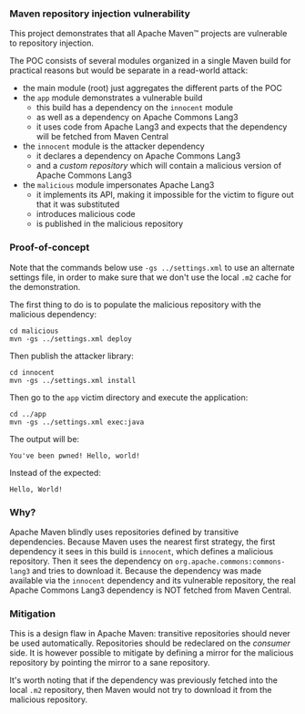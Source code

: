### Maven repository injection vulnerability

This project demonstrates that all Apache Maven™ projects are vulnerable to repository injection.

The POC consists of several modules organized in a single Maven build for practical reasons but would be separate in a read-world attack:

- the main module (root) just aggregates the different parts of the POC
- the `app` module demonstrates a vulnerable build
  - this build has a dependency on the `innocent` module
  - as well as a dependency on Apache Commons Lang3
  - it uses code from Apache Lang3 and expects that the dependency will be fetched from Maven Central
- the `innocent`  module is the attacker dependency
  - it declares a dependency on Apache Commons Lang3
  - and a _custom repository_ which will contain a malicious version of Apache Commons Lang3
- the `malicious` module impersonates Apache Lang3
  - it implements its API, making it impossible for the victim to figure out that it was substituted
  - introduces malicious code
  - is published in the malicious repository
  
### Proof-of-concept

Note that the commands below use `-gs ../settings.xml` to use an alternate settings file, in order to make sure that we don't use the local `.m2` cache for the demonstration.

The first thing to do is to populate the malicious repository with the malicious dependency:

    cd malicious
    mvn -gs ../settings.xml deploy

Then publish the attacker library:

    cd innocent
    mvn -gs ../settings.xml install    
    
Then go to the `app` victim directory and execute the application:

    cd ../app
    mvn -gs ../settings.xml exec:java
    
The output will be:

    You've been pwned! Hello, world!
    
Instead of the expected:

    Hello, World!
    
### Why?

Apache Maven blindly uses repositories defined by transitive dependencies.
Because Maven uses the nearest first strategy, the first dependency it sees in this build is `innocent`, which defines a malicious repository.
Then it sees the dependency on `org.apache.commons:commons-lang3` and tries to download it.
Because the dependency was made available via the `innocent` dependency and its vulnerable repository, the real Apache Commons Lang3 dependency is NOT fetched from Maven Central.

### Mitigation

This is a design flaw in Apache Maven: transitive repositories should never be used automatically.
Repositories should be redeclared on the _consumer_ side.
It is however possible to mitigate by defining a mirror for the malicious repository by pointing the mirror to a sane repository.

It's worth noting that if the dependency was previously fetched into the local `.m2` repository, then Maven would not try to download it from the malicious repository.